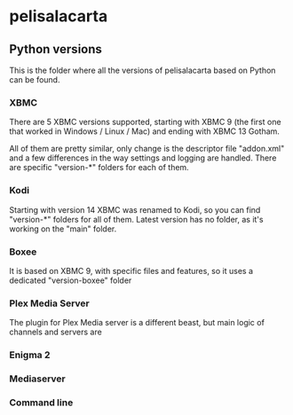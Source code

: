 # pelisalacarta

## Python versions

This is the folder where all the versions of pelisalacarta based on Python can be found.

### XBMC

There are 5 XBMC versions supported, starting with XBMC 9 (the first one that worked in Windows / Linux / Mac) and ending with XBMC 13 Gotham.

All of them are pretty similar, only change is the descriptor file "addon.xml" and a few differences in the way settings and logging are handled. There are specific "version-*" folders for each of them.

### Kodi

Starting with version 14 XBMC was renamed to Kodi, so you can find "version-*" folders for all of them. Latest version has no folder, as it's working on the "main" folder.

### Boxee

It is based on XBMC 9, with specific files and features, so it uses a dedicated "version-boxee" folder

### Plex Media Server

The plugin for Plex Media server is a different beast, but main logic of channels and servers are 

### Enigma 2

### Mediaserver

### Command line
